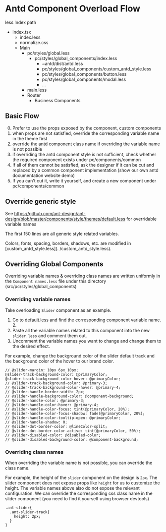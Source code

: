 # Antd Component Overload Flow


less Index path
- index.tsx
    - index.less
    - normalize.css
    - Main
        - pc/styles/global.less
            - pc/styles/global_components/index.less
                - ~antd/dist/antd.less
                - pc/styles/global_components/custom_antd_style.less
                - pc/styles/global_components/button.less
                - pc/styles/global_components/modal.less
                - ...
        - main.less
        - Router
            - Business Components

## Basic Flow

0. Prefer to use the props exposed by the component, custom components
1. when props are not satisfied, override the corresponding variable name in the theme first
2. override the antd component class name if overriding the variable name is not possible
3. if overriding the antd component style is not sufficient, check whether the required component exists under pc/components/common
4. If all of them cannot be satisfied, ask the designer if it can be cut and replaced by a common component implementation (show our own antd documentation website demo)
5. If you can't cut it, write it yourself, and create a new component under pc/components/common


## Override generic style

See https://github.com/ant-design/ant-design/blob/master/components/style/themes/default.less for overridable variable names

The first 150 lines are all generic style related variables.

Colors, fonts, spacing, borders, shadows, etc. are modified in [custom_antd_style.less](. /custom_antd_style.less).


## Overriding Global Components

Overriding variable names & overriding class names are written uniformly in the `Component names.less` file under this directory (src/pc/styles/global_components)

### Overriding variable names

Take overloading `Slider` component as an example.
1. Go to [default.less](https://github.com/ant-design/ant-design/blob/master/components/style/themes/default.less) and find the corresponding component variable name. 2.
2. Paste all the variable names related to this component into the new `slider.less` and comment them out.
3. Uncomment the variable names you want to change and change them to the desired effect.

For example, change the background color of the slider default track and the background color of the hover to our brand color.

```less
// @slider-margin: 10px 6px 10px;
@slider-track-background-color: @primaryColor;
@slider-track-background-color-hover: @primaryColor;
// @slider-track-background-color: @primary-3;
// @slider-track-background-color-hover: @primary-4;
// @slider-handle-border-width: 2px;
// @slider-handle-background-color: @component-background;
// @slider-handle-color: @primary-3;
// @slider-handle-color-hover: @primary-4;
// @slider-handle-color-focus: tint(@primaryColor, 20%);
// @slider-handle-color-focus-shadow: fade(@primaryColor, 20%);
// @slider-handle-color-tooltip-open: @primaryColor;
// @slider-handle-shadow: 0;
// @slider-dot-border-color: @lineColor-split;
// @slider-dot-border-color-active: tint(@primaryColor, 50%);
// @slider-disabled-color: @disabled-color;
// @slider-disabled-background-color: @component-background;

```

### Overriding class names

When overriding the variable name is not possible, you can override the class name.

For example, the height of the `slider` component on the design is `2px`. The slider component does not expose props like `height` for us to customize the height. The variable names above also do not expose the relevant configuration.
We can override the corresponding css class name in the slider component (you need to find it yourself using browser devtools)

```less
.ant-slider{
  .ant-slider-track{
    height: 2px;
  }
}
```